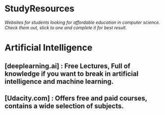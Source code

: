# StudyResources
*Websites for students looking for affordable education in computer science. Check them out, stick to one and complete it for best result.*

# Artificial Intelligence
## [deeplearning.ai] : **Free Lectures, Full of knowledge if you want to break in artificial intelligence and machine learning.**
## [Udacity.com] : Offers free and paid courses, contains a wide selection of subjects.
